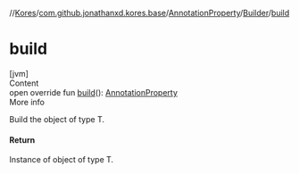 //[Kores](../../../index.md)/[com.github.jonathanxd.kores.base](../../index.md)/[AnnotationProperty](../index.md)/[Builder](index.md)/[build](build.md)



# build  
[jvm]  
Content  
open override fun [build](build.md)(): [AnnotationProperty](../index.md)  
More info  


Build the object of type T.



#### Return  


Instance of object of type T.

  




